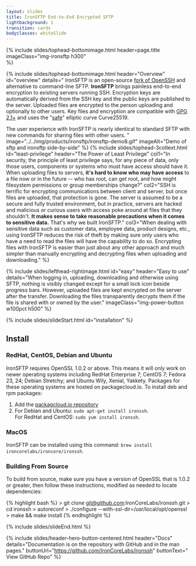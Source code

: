 ```yaml
---
layout: slides
title: IronSFTP End-to-End Encrypted SFTP
lightbackground: 1
transition: cards
bodyclasses: whiteSlide
---
```


{% include slides/tophead-bottomimage.html
  header=page.title
  imageClass="img-ironsftp h300"  
%}

{% include slides/tophead-bottomimage.html
   header="Overview"
   id="overview"
   details="
IronSFTP is an open-source [fork of OpenSSH][ironssh] and alternative to command-line SFTP. **IronSFTP** brings painless end-to-end encryption to existing servers running SSH. Encryption keys are automatically derived from the SSH key and the public keys are published to the server.  Uploaded files are encrypted to the person uploading and optionally to other users. Key files and encryption are compatible with [GPG 2.1+][gpg21] and uses the \"[safe][safecurves]\" elliptic curve Curve25519.

The user experience with IronSFTP is nearly identical to standard SFTP with new commands for sharing files with other users.
   "
   image="../../img/products/ironsftp/ironsftp-demo8.gif"
   imageAlt="Demo of sftp and ironsftp side-by-side"
%}
{% include slides/tophead-3coltext.html
  id="least-privilege"
  header="The Power of Least Privilege"
  col1="In security, the principle of least privilege says, for any piece of data, only those users, components or systems who must have access should have it. When uploading files to servers, **it's hard to know who may have access** to a file now or in the future -- who has root, can get root, and how might filesystem permissions or group memberships change?"
  col2="SSH is terrific for encrypting communications between client and server, but once files are uploaded, that protection is gone. The server is assumed to be a secure and fully trusted environment, but in practice, servers are hacked and malicious or curious users with access poke around at files that they shouldn't. **It makes sense to take reasonable precautions when it comes to sensitive data.** That's why we built IronSFTP."
  col3="When dealing with sensitive data such as customer data, employee data, product designs, etc., using IronSFTP reduces the risk of theft by making sure only users who have a need to read the files will have the capability to do so. Encrypting files with IronSFTP is easier than just about any other approach and much simpler than manually encrypting and decrypting files when uploading and downloading."
%}

{% include slides/lefthead-rightimage.html
  id="easy"
  header="Easy to use"
  details="When logging in, uploading, downloading and otherwise using SFTP, nothing is visibly changed except for a small lock icon beside progress bars. However, uploaded files are kept encrypted on the server after the transfer. Downloading the files transparently decrypts them if the file is shared with or owned by the user."
  imageClass="img-power-button w100pct h500"
%}

{% include slides/slideStart.html id="installation" %}
<div class="left" markdown="1">

## Install

### RedHat, CentOS, Debian and Ubuntu

IronSFTP requires OpenSSL 1.0.2 or above. This means it will only work on newer operating systems including RedHat Enterprise 7; CentOS 7; Fedora 23, 24; Debian Stretchy; and Ubuntu Wily, Xenial, Yakkety.  Packages for these operating systems are hosted on packagecloud.io.  To install deb and rpm packages:

1. Add the [packagcloud.io repository][packagecloud]
2. For Debian and Ubuntu: `sudo apt-get install ironssh`. <br>For RedHat and CentOS: `sudo yum install ironssh`.

### MacOS

IronSFTP can be installed using this command: `brew install ironcorelabs/ironcore/ironssh`.

### Building From Source

To build from source, make sure you have a version of OpenSSL that is 1.0.2 or greater, then follow these instructions, modified as needed to locate dependencies:

{% highlight bash %}
    > git clone git@github.com:IronCoreLabs/ironssh.git
    > cd ironssh
    > autoreconf
    > ./configure --with-ssl-dir=/usr/local/opt/openssl
    > make && make install
{% endhighlight %}


</div>
{% include slides/slideEnd.html %}

{% include slides/header-hero-button-centered.html
  header="Docs"
  details="Documentation is on the repository with GitHub and in the man pages."
  buttonUrl="https://github.com/IronCoreLabs/ironssh"
  buttonText="<i class='fa fa-github'></i> View GitHub Repo"
%}

[ironssh]: https://github.com/IronCoreLabs/ironssh
[safecurves]: https://safecurves.cr.yp.to/
[gpg21]: https://www.gnupg.org/faq/whats-new-in-2.1.html
[packagecloud]: https://packagecloud.io/ironcorelabs/ironssh/install

